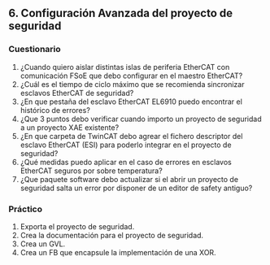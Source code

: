 ## 6. Configuración Avanzada del proyecto de seguridad ##
### Cuestionario ###
1. ¿Cuando quiero aislar distintas islas de periferia EtherCAT con comunicación FSoE que debo configurar en el maestro EtherCAT? 
2. ¿Cuál es el tiempo de ciclo máximo que se recomienda sincronizar esclavos EtherCAT de seguridad?
3. ¿En que pestaña del esclavo EtherCAT EL6910 puedo encontrar el histórico de errores?
4. ¿Que 3 puntos debo verificar cuando importo un proyecto de seguridad a un proyecto XAE existente?
5. ¿En que carpeta de TwinCAT debo agrear el fichero descriptor del esclavo EtherCAT (ESI) para poderlo integrar en el proyecto de seguridad?
6. ¿Qué medidas puedo aplicar en el caso de errores en esclavos EtherCAT seguros por sobre temperatura?
7. ¿Que paquete software debo actualizar si el abrir un proyecto de seguridad salta un error por disponer de un editor de safety antiguo?

### Práctico ###
1. Exporta el proyecto de seguridad.
2. Crea la documentación para el proyecto de seguridad.
3. Crea un GVL. 
4. Crea un FB que encapsule la implementación de una XOR.